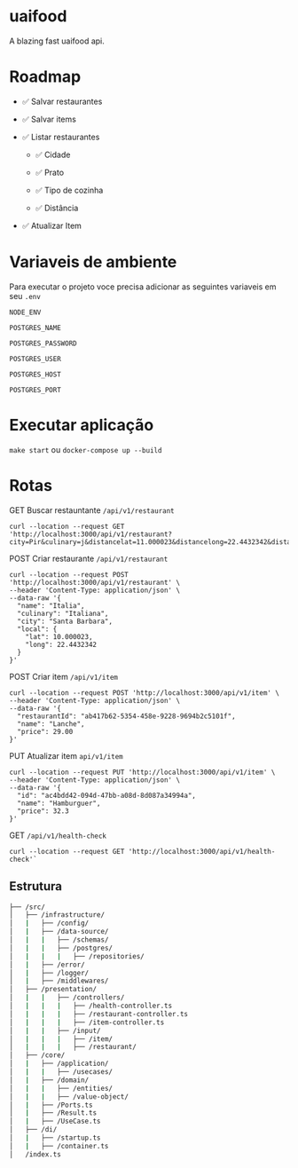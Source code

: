# uaifood
A blazing fast uaifood api.

# Roadmap
- ✅ Salvar restaurantes

- ✅ Salvar items

- ✅ Listar restaurantes

  -  ✅ Cidade

  -  ✅ Prato

  -  ✅ Tipo de cozinha

  -  ✅ Distância

- ✅ Atualizar Item


# Variaveis de ambiente

Para executar o projeto voce precisa adicionar as seguintes variaveis em seu `.env`

`NODE_ENV`

`POSTGRES_NAME`

`POSTGRES_PASSWORD`

`POSTGRES_USER`

`POSTGRES_HOST`

`POSTGRES_PORT`

#  Executar aplicação

`make start` ou `docker-compose up --build`

# Rotas

GET Buscar restauntante `/api/v1/restaurant`
```
curl --location --request GET 'http://localhost:3000/api/v1/restaurant?city=Pir&culinary=j&distancelat=11.000023&distancelong=22.4432342&distanceradius=100'
```

POST Criar restaurante  `/api/v1/restaurant`
```
curl --location --request POST 'http://localhost:3000/api/v1/restaurant' \
--header 'Content-Type: application/json' \
--data-raw '{
  "name": "Italia",
  "culinary": "Italiana",
  "city": "Santa Barbara",
  "local": {
    "lat": 10.000023,
    "long": 22.4432342
  }
}'
```
POST Criar item `/api/v1/item`
```
curl --location --request POST 'http://localhost:3000/api/v1/item' \
--header 'Content-Type: application/json' \
--data-raw '{
  "restaurantId": "ab417b62-5354-458e-9228-9694b2c5101f",
  "name": "Lanche",
  "price": 29.00
}'
```
PUT Atualizar item `api/v1/item`
```
curl --location --request PUT 'http://localhost:3000/api/v1/item' \
--header 'Content-Type: application/json' \
--data-raw '{
  "id": "ac4bdd42-094d-47bb-a08d-8d087a34994a",
  "name": "Hamburguer",
  "price": 32.3
}'
```

GET `/api/v1/health-check`
```
curl --location --request GET 'http://localhost:3000/api/v1/health-check'`
```

## Estrutura

```bash
├── /src/                                           
│   ├── /infrastructure/ 
│   |   ├── /config/                   
│   |   ├── /data-source/                  
│   |   |   ├── /schemas/               
│   |   |   ├── /postgres/
│   |   |   |   ├── /repositories/
│   |   ├── /error/                    
│   |   ├── /logger/                    
│   |   ├── /middlewares/  
│   ├── /presentation/                     
│   |   |   ├── /controllers/
│   |   |   |   ├── /health-controller.ts           
│   |   |   |   ├── /restaurant-controller.ts                
│   |   |   |   ├── /item-controller.ts
│   |   |   ├── /input/
│   |   |   |   ├── /item/
│   |   |   |   ├── /restaurant/
│   ├── /core/
│   |   ├── /application/             
│   |   |   ├── /usecases/        
│   |   ├── /domain/             
│   |   |   ├── /entities/                
│   |   |   ├── /value-object/ 
│   |   ├── /Ports.ts 
│   |   ├── /Result.ts 
│   |   ├── /UseCase.ts 
│   ├── /di/                        
│   |   ├── /startup.ts                 
│   |   ├── /container.ts                 
│   /index.ts
```
